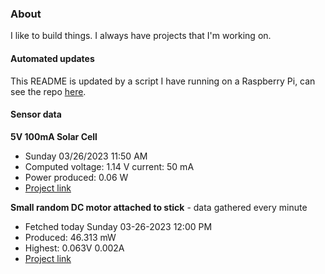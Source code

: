 ### About
I like to build things. I always have projects that I'm working on.

#### Automated updates
This README is updated by a script I have running on a Raspberry Pi, can see the repo [here](https://github.com/jdc-cunningham/raspi-git-repo-updater).

#### Sensor data
**5V 100mA Solar Cell**
- Sunday 03/26/2023 11:50 AM
- Computed voltage: 1.14 V current: 50 mA
- Power produced: 0.06 W
- [Project link](https://github.com/jdc-cunningham/raspisolarplotter)

**Small random DC motor attached to stick** - data gathered every minute
- Fetched today Sunday 03-26-2023 12:00 PM
- Produced: 46.313 mW
- Highest: 0.063V 0.002A
- [Project link](https://github.com/jdc-cunningham/turbine-raspi)
